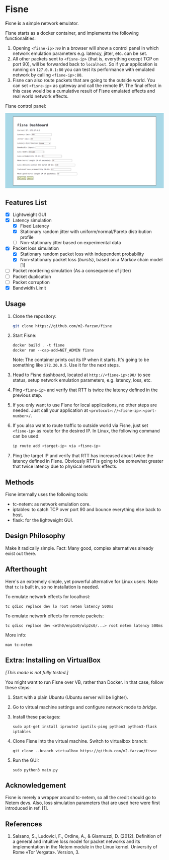 # Fisne

**F**isne **i**s a **s**imple **n**etwork **e**mulator.

Fisne starts as a docker container, and implements the following functionalities:

1. Opening `<fisne-ip>:90` in a browser will show a control panel in which network emulation parameters e.g. latency, jitter, etc. can be set.
2. All other packets sent to `<fisne-ip>` (that is, everything except TCP on port 90), will be forwarded back to `localhost`. So if your application is running on `127.0.0.1:80` you can test its performance with emulated network by calling `<fisne-ip>:80`.
3. Fisne can also route packets that are going to the outside world. You can set `<fisne-ip>` as gateway and call the remote IP. The final effect in this case would be a cumulative result of Fisne emulated effects and real world network effects.

Fisne control panel:

![Example Image](https://raw.githubusercontent.com/m2-farzan/fisne/main/preview.png)

## Features List

- [x] Lightweight GUI
- [x] Latency simulation
  - [x] Fixed Latency
  - [x] Stationary random jitter with uniform/normal/Pareto distribution profile
  - [ ] Non-stationary jitter based on experimental data
- [x] Packet loss simulation
  - [x] Stationary random packet loss with independent probability
  - [x] Non-stationary packet loss (*bursts*), based on a Markov chain model [1]
- [ ] Packet reordering simulation (As a consequence of jitter)
- [ ] Packet duplication
- [ ] Packet corruption
- [x] Bandwidth Limit

## Usage

1. Clone the repository:

   ```bash
   git clone https://github.com/m2-farzan/fisne
   ```

2. Start Fisne:

   ```
   docker build . -t fisne
   docker run --cap-add=NET_ADMIN fisne
   ```

   Note: The container prints out its IP when it starts. It's going to be something like `172.20.0.5`. Use it for the next steps.

3. Head to Fisne dashboard, located at `http://<fisne-ip>:90/` to see status, setup network emulation parameters, e.g. latency, loss, etc.

4. Ping `<fisne-ip>` and verify that RTT is twice the latency defined in the previous step.

5. If you only want to use Fisne for local applications, no other steps are needed. Just call your application at `<protocol>://<fisne-ip>:<port-number>/`.

6. If you also want to route traffic to outside world via Fisne, just set `<fisne-ip>` as route for the desired IP. In Linux, the following command can be used:

   ```bash
   ip route add <target-ip> via <fisne-ip>
   ```

7. Ping the target IP and verify that RTT has increased about twice the latency defined in Fisne. Obviously RTT is going to be somewhat greater that twice latency due to physical network effects.

## Methods

Fisne internally uses the following tools:

- tc-netem: as network emulation core.
- iptables: to catch TCP over port 90 and bounce everything else back to host.
- flask: for the lightweight GUI.

## Design Philosophy

Make it radically simple. Fact: Many good, complex alternatives already exist out there.

## Afterthought

Here's an extremely simple, yet powerful alternative for Linux users. Note that `tc` is built in, so no installation is needed.

To emulate network effects for localhost:

```
tc qdisc replace dev lo root netem latency 500ms
```

To emulate network effects for remote packets:

```
tc qdisc replace dev <eth0/enp1s0/wlp2s0/...> root netem latency 500ms
```

More info:

```
man tc-netem
```

## Extra: Installing on VirtualBox

*[This mode is not fully tested.]*

You might want to run Fisne over VB, rather than Docker. In that case, follow these steps:

1. Start with a plain Ubuntu (Ubuntu server will be lighter).

2. Go to virtual machine settings and configure network mode to *bridge*.

3. Install these packages:

   ```
   sudo apt-get install iproute2 iputils-ping python3 python3-flask iptables
   ```

4. Clone Fisne into the virtual machine. Switch to virtualbox branch:

   ```
   git clone --branch virtualbox https://github.com/m2-farzan/fisne
   ```

5. Run the GUI:

   ```
   sudo python3 main.py
   ```

## Acknowledgement

Fisne is merely a wrapper around tc-netem, so all the credit should go to Netem devs. Also, loss simulation parameters that are used here were first introduced in ref. [1].

## References

1. Salsano, S., Ludovici, F., Ordine, A., & Giannuzzi, D. (2012). Definition of a general and intuitive loss model for packet networks and its implementation in the Netem module in the Linux kernel. University of Rome «Tor Vergata». Version, 3.
